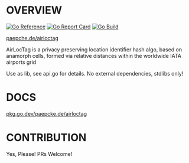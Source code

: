 # OVERVIEW
[![Go Reference](https://pkg.go.dev/badge/paepcke.de/airloctag.svg)](https://pkg.go.dev/paepcke.de/airloctag) [![Go Report Card](https://goreportcard.com/badge/paepcke.de/airloctag)](https://goreportcard.com/report/paepcke.de/airloctag) [![Go Build](https://github.com/paepckehh/airloctag/actions/workflows/golang.yml/badge.svg)](https://github.com/paepckehh/airloctag/actions/workflows/golang.yml)

[paepche.de/airloctag](https://paepcke.de/airloctag/)

AirLocTag is a privacy preserving location identifier hash algo,
based on anamorph cells, formed via relative distances within the 
worldwide IATA airports grid

Use as lib, see api.go for details. No external dependencies, stdlibs only!

# DOCS

[pkg.go.dev/paepcke.de/airloctag](https://pkg.go.dev/paepcke.de/airloctag)

# CONTRIBUTION

Yes, Please! PRs Welcome! 
